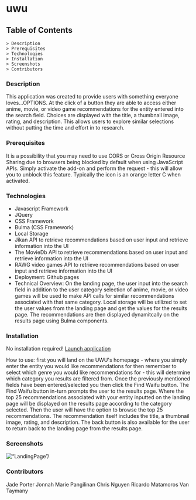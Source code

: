 # uwu

## Table of Contents
    > Description
    > Prerequisites
    > Technologies
    > Installation
    > Screenshots
    > Contributors

### Description
This application was created to provide users with something everyone loves...OPTIONS.  At the click of a button they are able to access either anime, movie, or video game recommendations for the entity entered into the search field. Choices are displayed with the title, a thumbnail image, rating, and description.  This allows users to explore similar selections without putting the time and effort in to research.

### Prerequisites
It is a possibility that you may need to use CORS or Cross Origin Resource Sharing due to browsers being blocked by default when using JavaScript APIs.  Simply activate the add-on and perform the request - this will allow you to unblock this feature. Typically the icon is an orange letter C when activated.

### Technologies
- Javascript Framework
- JQuery
- CSS Framework
- Bulma (CSS Framework)
- Local Storage
- Jikan API to retrieve recommendations based on user input and retrieve information into the UI
- The MovieDb API to retrieve recommendations based on user input and retrieve information into the UI 
- RAWG video games API to retrieve recommendations based on user input and retrieve information into the UI 
- Deployment: Github pages
- Technical Overview:  On the landing page, the user input into the search field in addition to the user category selection of anime, movie, or video games will be used to make API calls for similar recommendations associated with that same category. Local storage will be utilized to set the user values from the landing page and get the values for the results page.  The recommendations are then displayed dynamitcally on the results page using Bulma components. 

### Installation

No installation required! [Launch application](https://vtaymany.github.io/uwu/)


How to use: first you will land on the UWU's homepage - where you simply enter the entity you would like recommendations for then remember to select which genre you would like recommendations for - this will determine which category you results are filtered from.  Once the previously mentioned fields have been entered/selected you then click the Find Waifu button.  The Find Waifu button in-turn prompts the user to the results page.  Where the top 25 recommendations associated with your entity inputted on the landing page will be displayed on the results page according to the category selected.  Then the user will have the option to browse the top 25 recommendations.  The recommendation itself includes the title, a thumbnail image, rating, and description.  The back button is also available for the user to return back to the landing page from the results page.

### Screenshots
<img src="assets/images/UWU.gif" raw=true alt=“LandingPage”/>


### Contributors
Jade Porter
Jonnah Marie Pangilinan
Chris Nguyen
Ricardo Matamoros
Van Taymany

